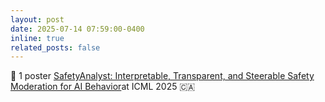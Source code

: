 ```yaml
---
layout: post
date: 2025-07-14 07:59:00-0400
inline: true
related_posts: false
---
```


 :tada: 1 poster [SafetyAnalyst: Interpretable, Transparent, and Steerable Safety Moderation for AI Behavior](https://arxiv.org/pdf/2410.16665)at ICML 2025 :canada: